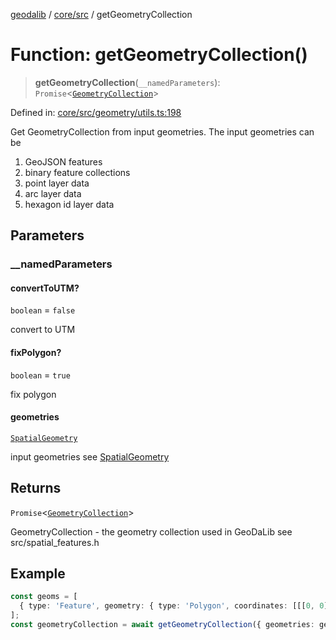 [geodalib](../../../modules.md) / [core/src](../index.md) / getGeometryCollection

# Function: getGeometryCollection()

> **getGeometryCollection**(`__namedParameters`): `Promise`\<[`GeometryCollection`](../classes/GeometryCollection.md)\>

Defined in: [core/src/geometry/utils.ts:198](https://github.com/GeoDaCenter/geoda-lib/blob/04471ecd75dbfe13a0a0fbff4b6e7d785ad0f8e7/js/packages/core/src/geometry/utils.ts#L198)

Get GeometryCollection from input geometries. The input geometries can be
1. GeoJSON features
2. binary feature collections
3. point layer data
4. arc layer data
5. hexagon id layer data

## Parameters

### \_\_namedParameters

#### convertToUTM?

`boolean` = `false`

convert to UTM

#### fixPolygon?

`boolean` = `true`

fix polygon

#### geometries

[`SpatialGeometry`](../type-aliases/SpatialGeometry.md)

input geometries see [SpatialGeometry](../type-aliases/SpatialGeometry.md)

## Returns

`Promise`\<[`GeometryCollection`](../classes/GeometryCollection.md)\>

GeometryCollection - the geometry collection used in GeoDaLib see src/spatial_features.h

## Example

```ts
const geoms = [
  { type: 'Feature', geometry: { type: 'Polygon', coordinates: [[[0, 0], [1, 0], [1, 1], [0, 1], [0, 0]]] }, properties: { index: 0 } },
];
const geometryCollection = await getGeometryCollection({ geometries: geoms });
```
